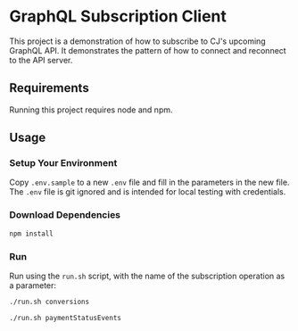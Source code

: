# GraphQL Subscription Client
This project is a demonstration of how to subscribe to CJ's upcoming GraphQL API. It demonstrates the pattern of how to connect and reconnect to the API server.

## Requirements
Running this project requires node and npm.

## Usage
### Setup Your Environment
Copy `.env.sample` to a new `.env` file and fill in the parameters in the new file. The `.env` file is git ignored and is intended for local testing with credentials.

### Download Dependencies
```sh
npm install
```

### Run
Run using the `run.sh` script, with the name of the subscription operation as a parameter:
```sh
./run.sh conversions
```
```sh
./run.sh paymentStatusEvents
```
